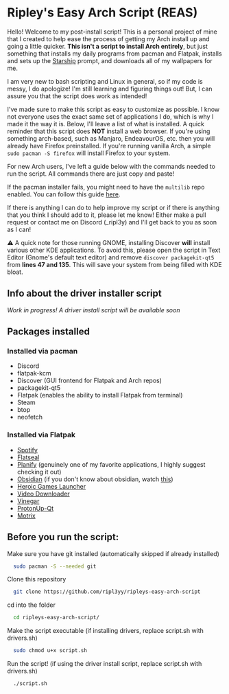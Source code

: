 
# Ripley's Easy Arch Script (REAS)

Hello! Welcome to my post-install script! This is a personal project of mine that I created to help ease the process of getting my Arch install up and going a little quicker. **This isn't a script to install Arch entirely**, but just something that installs my daily programs from pacman and Flatpak, installs and sets up the [Starship](https://starship.rs/) prompt, and downloads all of my wallpapers for me.

I am very new to bash scripting and Linux in general, so if my code is messy, I do apologize! I'm still learning and figuring things out! But, I can assure you that the script does work as intended!

I've made sure to make this script as easy to customize as possible. I know not everyone uses the exact same set of applications I do, which is why I made it the way it is. Below, I'll leave a list of what is installed. A quick reminder that this script does **NOT** install a web browser. If you're using something arch-based, such as Manjaro, EndeavourOS, etc. then you will already have Firefox preinstalled. If you're running vanilla Arch, a simple `sudo pacman -S firefox` will install Firefox to your system.

For new Arch users, I've left a guide below with the commands needed to run the script. All commands there are just copy and paste!

If the pacman installer fails, you might need to have the `multilib` repo enabled. You can follow this guide [here](https://wiki.archlinux.org/title/Official_repositories#Enabling_multilib).

If there is anything I can do to help improve my script or if there is anything that you think I should add to it, please let me know! Either make a pull request or contact me on Discord (_ripl3y) and I'll get back to you as soon as I can!

⚠️ A quick note for those running GNOME, installing Discover **will** install various other KDE applications. To avoid this, please open the script in Text Editor (Gnome's default text editor) and remove `discover packagekit-qt5` from **lines 47 and 135**. This will save your system from being filled with KDE bloat.

## Info about the driver installer script

*Work in progress! A driver install script will be available soon*

## Packages installed

### Installed via pacman

- Discord
- flatpak-kcm
- Discover (GUI frontend for Flatpak and Arch repos)
- packagekit-qt5
- Flatpak (enables the ability to install Flatpak from terminal)
- Steam
- btop
- neofetch

### Installed via Flatpak

- [Spotify](https://flathub.org/apps/com.spotify.Client)
- [Flatseal](https://flathub.org/apps/com.github.tchx84.Flatseal)
- [Planify](https://flathub.org/apps/io.github.alainm23.planify) (genuinely one of my favorite applications, I highly suggest checking it out)
- [Obsidian](https://flathub.org/apps/md.obsidian.Obsidian) (if you don't know about obsidian, watch [this](https://www.youtube.com/watch?v=DbsAQSIKQXk))
- [Heroic Games Launcher](https://flathub.org/apps/com.heroicgameslauncher.hgl)
- [Video Downloader](https://flathub.org/apps/com.github.unrud.VideoDownloader)
- [Vinegar](https://flathub.org/apps/org.vinegarhq.Vinegar)
- [ProtonUp-Qt](https://flathub.org/apps/net.davidotek.pupgui2)
- [Motrix](https://flathub.org/apps/net.agalwood.Motrix)
## Before you run the script:

Make sure you have git installed (automatically skipped if already installed)

```bash
  sudo pacman -S --needed git
```

Clone this repository

```bash
  git clone https://github.com/ripl3yy/ripleys-easy-arch-script
```

cd into the folder

```bash
  cd ripleys-easy-arch-script/
```

Make the script executable (if installing drivers, replace script.sh with drivers.sh)

```bash
  sudo chmod u+x script.sh
```
Run the script! (if using the driver install script, replace script.sh with drivers.sh)

```bash
  ./script.sh
```
